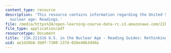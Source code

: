```yaml
---
content_type: resource
description: 'This resource contains information regarding the United States in the
  nuclear age: Readings.'
file: /media/https%3A/open-learning-course-data-rc.s3.amazonaws.com/21h-211-the-united-states-in-the-nuclear-age-spring-2016/ae1d26b83b0f7300137d026e48b3d40a_MIT21H_211S16_Nature.pdf
file_type: application/pdf
resourcetype: Document
title: '21H.211S16 U.S. in the Nuclear Age - Reading Guides: Rethinking Nature'
uid: ae1d26b8-3b0f-7300-137d-026e48b3d40a
---
```

